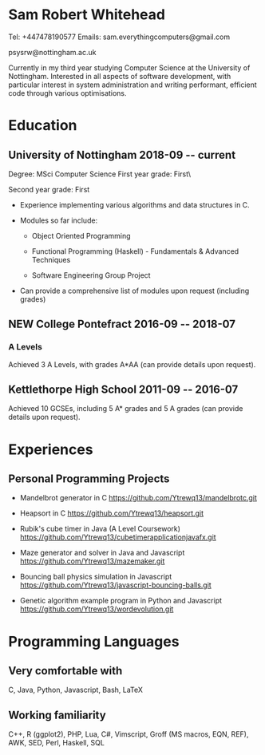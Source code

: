 Sam Robert Whitehead
====================

Tel: +447478190577 Emails: sam.everythingcomputers\@gmail.com

psysrw\@nottingham.ac.uk

Currently in my third year studying Computer Science at the University
of Nottingham. Interested in all aspects of software development, with
particular interest in system administration and writing performant,
efficient code through various optimisations.

Education
=========

University of Nottingham 2018-09 -- current
---------------------------------------

Degree: MSci Computer Science First year grade: First\

Second year grade: First

-   Experience implementing various algorithms and data structures in C.

-   Modules so far include:

    -   Object Oriented Programming

    -   Functional Programming (Haskell) - Fundamentals & Advanced
        Techniques

    -   Software Engineering Group Project

-   Can provide a comprehensive list of modules upon request (including
    grades)

NEW College Pontefract 2016-09 -- 2018-07
-------------------------------------

### A Levels

Achieved 3 A Levels, with grades A\*AA (can provide details upon
request).

Kettlethorpe High School 2011-09 -- 2016-07
---------------------------------------

Achieved 10 GCSEs, including 5 A\* grades and 5 A grades (can provide
details upon request).

Experiences
===========

Personal Programming Projects
-----------------------------

-   Mandelbrot generator in C <https://github.com/Ytrewq13/mandelbrotc.git>

-   Heapsort in C <https://github.com/Ytrewq13/heapsort.git>

-   Rubik's cube timer in Java (A Level Coursework)
    <https://github.com/Ytrewq13/cubetimerapplicationjavafx.git>

-   Maze generator and solver in Java and Javascript <https://github.com/Ytrewq13/mazemaker.git>

-   Bouncing ball physics simulation in Javascript
    <https://github.com/Ytrewq13/javascript-bouncing-balls.git>

-   Genetic algorithm example program in Python and Javascript
    <https://github.com/Ytrewq13/wordevolution.git>

Programming Languages
=====================

Very comfortable with
---------------------

C, Java, Python, Javascript, Bash, LaTeX

Working familiarity
-------------------

C++, R (ggplot2), PHP, Lua, C\#, Vimscript, Groff (MS macros, EQN, REF),
AWK, SED, Perl, Haskell, SQL

